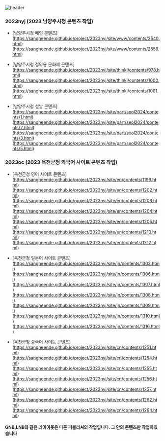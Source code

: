 ![header](https://capsule-render.vercel.app/api?type=cylinder&&color=EBCA52&height=90&section=header&text=Project&fontSize=50&fontColor=ffffff)


### 2023nyj (2023 남양주시청 콘텐츠 작업)
- [남양주시청 메인 콘텐츠]  
(https://sangheende.github.io/project/2023nyj/site/www/contents/2540.html)
(https://sangheende.github.io/project/2023nyj/site/www/contents/2559.html)

- [남양주시청 정약용 문화제 콘텐츠]  
(https://sangheende.github.io/project/2023nyj/site/thinkj/contents/978.html)
(https://sangheende.github.io/project/2023nyj/site/thinkj/contents/1000.html)
(https://sangheende.github.io/project/2023nyj/site/thinkj/contents/1001.html)

- [남양주시청 설날 콘텐츠]  
(https://sangheende.github.io/project/2023nyj/site/part/seol2024/contents/1.html)
(https://sangheende.github.io/project/2023nyj/site/part/seol2024/contents/2.html)
(https://sangheende.github.io/project/2023nyj/site/part/seol2024/contents/3.html)
(https://sangheende.github.io/project/2023nyj/site/part/seol2024/contents/5.html)


### 2023oc (2023 옥천군청 외국어 사이트 콘텐츠 작업)

- [옥천군청 영어 사이트 콘텐츠]  
(https://sangheende.github.io/project/2023nyj/site/en/contents/1199.html)
(https://sangheende.github.io/project/2023nyj/site/en/contents/1202.html)
(https://sangheende.github.io/project/2023nyj/site/en/contents/1203.html)
(https://sangheende.github.io/project/2023nyj/site/en/contents/1204.html)
(https://sangheende.github.io/project/2023nyj/site/en/contents/1205.html)
(https://sangheende.github.io/project/2023nyj/site/en/contents/1210.html)
(https://sangheende.github.io/project/2023nyj/site/en/contents/1212.html)

- [옥천군청 일본어 사이트 콘텐츠]  
(https://sangheende.github.io/project/2023nyj/site/jn/contents/1303.html)
(https://sangheende.github.io/project/2023nyj/site/jn/contents/1306.html)
(https://sangheende.github.io/project/2023nyj/site/jn/contents/1307.html)
(https://sangheende.github.io/project/2023nyj/site/jn/contents/1308.html)
(https://sangheende.github.io/project/2023nyj/site/jn/contents/1309.html)
(https://sangheende.github.io/project/2023nyj/site/jn/contents/1310.html)
(https://sangheende.github.io/project/2023nyj/site/jn/contents/1316.html)

- [옥천군청 중국어 사이트 콘텐츠]  
(https://sangheende.github.io/project/2023nyj/site/cn/contents/1251.html)
(https://sangheende.github.io/project/2023nyj/site/cn/contents/1254.html)
(https://sangheende.github.io/project/2023nyj/site/cn/contents/1255.html)
(https://sangheende.github.io/project/2023nyj/site/cn/contents/1256.html)
(https://sangheende.github.io/project/2023nyj/site/cn/contents/1257.html)
(https://sangheende.github.io/project/2023nyj/site/cn/contents/1262.html)
(https://sangheende.github.io/project/2023nyj/site/cn/contents/1264.html)

#### GNB,LNB와 같은 레이아웃은 다른 퍼블리셔의 작업입니다. 그 안의 콘텐츠만 작업하였습니다
